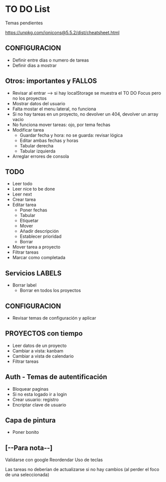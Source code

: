 # TO DO List

Temas pendientes

https://unpkg.com/ionicons@5.5.2/dist/cheatsheet.html

## CONFIGURACION

- Definir entre días o numero de tareas
- Definir dias a mostrar

## Otros: importantes y FALLOS

- Revisar al entrar --> si hay localStorage se muestra el TO DO Focus pero no los proyectos
- Mostrar datos del usuario
- Falta mostar el menu lateral, no funciona
- Si no hay tareas en un proyecto, no devolver un 404, devolver un array vacio
- No funciona mover tareas: ojo, por tema fechas
- Modificar tarea
  - Guardar fecha y hora: no se guarda: revisar lógica
  - Editar ambas fechas y horas
  - Tabular derecha
  - Tabular izquierda
- Arreglar errores de consola

## TODO

- Leer todo
- Leer nice to be done
- Leer next
- Crear tarea
- Editar tarea
  - Poner fechas
  - Tabular
  - Etiquetar
  - Mover
  - Añadir descripción
  - Establecer prioridad
  - Borrar
- Mover tarea a proyecto
- Filtrar tareas
- Marcar como completada

## Servicios LABELS

- Borrar label
  - Borrar en todos los proyectos

## CONFIGURACION

- Revisar temas de configuración y aplicar

## PROYECTOS con tiempo

- Leer datos de un proyecto
- Cambiar a vista: kanbam
- Cambiar a vista de calendario
- Filtrar tareas

## Auth - Temas de autentificación

- Bloquear paginas
- Si no esta logado ir a login
- Crear usuario: registro
- Encriptar clave de usuario

## Capa de pintura

- Poner bonito

## [--Para nota--]

Validarse con google
Reordendar
Uso de teclas

Las tareas no deberían de actualizarse si no hay cambios (al perder el foco de una seleccionada)
